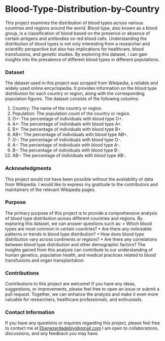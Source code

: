 # Blood-Type-Distribution-by-Country
This project examines the distribution of blood types across various countries and regions around the world. Blood type, also known as a blood group, is a classification of blood based on the presence or absence of certain antigens and antibodies on red blood cells.
Understanding the distribution of blood types is not only interesting from a researcher and  scientific perspective but also has implications for healthcare, blood transfusions, and genetic studies. By exploring this dataset, i can gain insights into the prevalence of different blood types in different populations.
### Dataset
The dataset used in this project was scraped from Wikipedia, a reliable and widely used online encyclopedia. It provides information on the blood type distribution for each country or region, along with the corresponding population figures. 
The dataset consists of the following columns:
1.	Country: The name of the country or region.
2.	Population: The population count of the country or region.
3.	O+: The percentage of individuals with blood type O+.
4.	A+: The percentage of individuals with blood type A+.
5.	B+: The percentage of individuals with blood type B+.
6.	AB+: The percentage of individuals with blood type AB+.
7.	O-: The percentage of individuals with blood type O-.
8.	A-: The percentage of individuals with blood type A-.
9.	B-: The percentage of individuals with blood type B-.
10.	AB-: The percentage of individuals with blood type AB-.
### Acknowledgments
This project would not have been possible without the availability of data from Wikipedia. I would like to express my gratitude to the contributors and maintainers of the relevant Wikipedia pages.
### Purpose
The primary purpose of this project is to provide a comprehensive analysis of blood type distribution across different countries and regions. By exploring this dataset, we can answer questions such as:
•	Which blood types are most common in certain countries?
•	Are there any noticeable patterns or trends in blood type distribution?
•	How does blood type distribution vary across continents or regions?
•	Are there any correlations between blood type distribution and other demographic factors?
The insights gained from this analysis can contribute to our understanding of human genetics, population health, and medical practices related to blood transfusions and organ transplantation
### Contributions
Contributions to this project are welcome! If you have any ideas, suggestions, or improvements, please feel free to open an issue or submit a pull request. Together, we can enhance the analysis and make it even more valuable for researchers, healthcare professionals, and enthusiasts.
### Contact Information
If you have any questions or inquiries regarding this project, please feel free to contact me at Ebenezerdadebiyi@gmail.com 
I am open to collaborations, discussions, and any feedback you may have.





